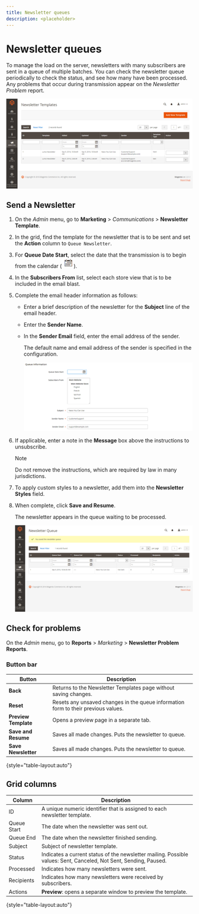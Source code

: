 ```yaml
---
title: Newsletter queues
description: <placeholder>
---
```

# Newsletter queues

To manage the load on the server, newsletters with many subscribers are sent in a queue of multiple batches. You can check the newsletter queue periodically to check the status, and see how many have been processed. Any problems that occur during transmission appear on the _Newsletter Problem_ report.

![Newsletter templates - add to newsletter queue](./assets/newsletter-templates-grid.png)<!-- zoom -->

## Send a Newsletter

1. On the _Admin_ menu, go to **Marketing** > _Communications_ > **Newsletter Template**.

1. In the grid, find the template for the newsletter that is to be sent and set the **Action** column to `Queue Newsletter`.

1. For **Queue Date Start**, select the date that the transmission is to begin from the calendar (![Calendar icon](../assets/icon-calendar.png)).

1. In the **Subscribers From** list, select each store view that is to be included in the email blast.

1. Complete the email header information as follows:

    - Enter a brief description of the newsletter for the **Subject** line of the email header.

    - Enter the **Sender Name**.

    - In the **Sender Email** field, enter the email address of the sender.

      The default name and email address of the sender is specified in the configuration.

      ![Newsletter queue information](./assets/newsletter-queue-information1.png)<!-- zoom -->

1. If applicable, enter a note in the **Message** box above the instructions to unsubscribe.

   >[!NOTE]
   >
   >Do not remove the instructions, which are required by law in many jurisdictions.

1. To apply custom styles to a newsletter, add them into the **Newsletter Styles** field.

1. When complete, click **Save and Resume**.

    The newsletter appears in the queue waiting to be processed.

    ![Newsletter queue](./assets/newsletter-queue-saved.png)<!-- zoom -->

## Check for problems

On the _Admin_ menu, go to **Reports** > _Marketing_ > **Newsletter Problem Reports**.

### Button bar

|Button|Description|
|--- |--- |
|**Back**|Returns to the Newsletter Templates page without saving changes.|
|**Reset**|Resets any unsaved changes in the queue information form to their previous values.|
|**Preview Template**|Opens a preview page in a separate tab.|
|**Save and Resume**|Saves all made changes. Puts the newsletter to queue.|
|**Save Newsletter**|Saves all made changes. Puts the newsletter to queue.|

{style="table-layout:auto"}

## Grid columns

|Column|Description|
|--- |--- |
|ID|A unique numeric identifier that is assigned to each newsletter template.|
|Queue Start|The date when the newsletter was sent out.|
|Queue End|The date when the newsletter finished sending.|
|Subject|Subject of newsletter template.|
|Status|Indicates a current status of the newsletter mailing. Possible values: Sent, Canceled, Not Sent, Sending, Paused.|
|Processed|Indicates how many newsletters were sent.|
|Recipients|Indicates how many newsletters were received by subscribers.|
|Actions|**Preview**: opens a separate window to preview the template.|

{style="table-layout:auto"}
